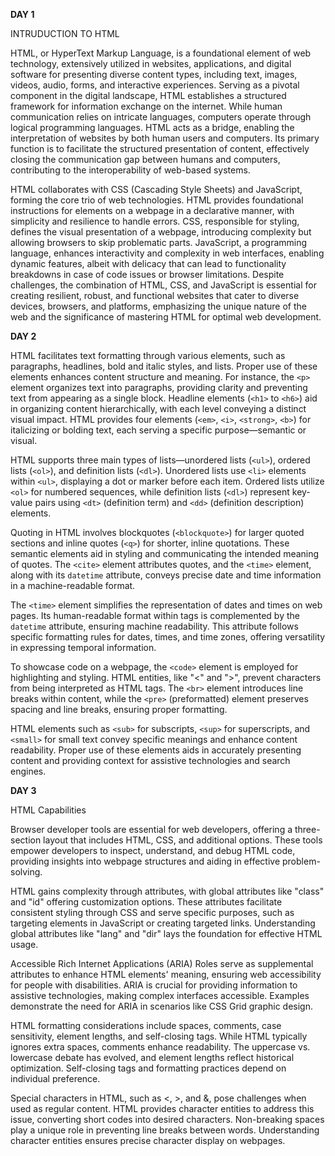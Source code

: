 **DAY 1** 

INTRUDUCTION TO HTML

HTML, or HyperText Markup Language, is a foundational element of web technology, extensively utilized in websites, applications, and digital software for presenting diverse content types, including text, images, videos, audio, forms, and interactive experiences. Serving as a pivotal component in the digital landscape, HTML establishes a structured framework for information exchange on the internet. While human communication relies on intricate languages, computers operate through logical programming languages. HTML acts as a bridge, enabling the interpretation of websites by both human users and computers. Its primary function is to facilitate the structured presentation of content, effectively closing the communication gap between humans and computers, contributing to the interoperability of web-based systems.

HTML collaborates with CSS (Cascading Style Sheets) and JavaScript, forming the core trio of web technologies. HTML provides foundational instructions for elements on a webpage in a declarative manner, with simplicity and resilience to handle errors. CSS, responsible for styling, defines the visual presentation of a webpage, introducing complexity but allowing browsers to skip problematic parts. JavaScript, a programming language, enhances interactivity and complexity in web interfaces, enabling dynamic features, albeit with delicacy that can lead to functionality breakdowns in case of code issues or browser limitations. Despite challenges, the combination of HTML, CSS, and JavaScript is essential for creating resilient, robust, and functional websites that cater to diverse devices, browsers, and platforms, emphasizing the unique nature of the web and the significance of mastering HTML for optimal web development.


**DAY 2**

<!-- Text Formatting in HTML -->

HTML facilitates text formatting through various elements, such as paragraphs, headlines, bold and italic styles, and lists. Proper use of these elements enhances content structure and meaning. For instance, the `<p>` element organizes text into paragraphs, providing clarity and preventing text from appearing as a single block. Headline elements (`<h1>` to `<h6>`) aid in organizing content hierarchically, with each level conveying a distinct visual impact. HTML provides four elements (`<em>`, `<i>`, `<strong>`, `<b>`) for italicizing or bolding text, each serving a specific purpose—semantic or visual.

<!-- HTML Lists -->

HTML supports three main types of lists—unordered lists (`<ul>`), ordered lists (`<ol>`), and definition lists (`<dl>`). Unordered lists use `<li>` elements within `<ul>`, displaying a dot or marker before each item. Ordered lists utilize `<ol>` for numbered sequences, while definition lists (`<dl>`) represent key-value pairs using `<dt>` (definition term) and `<dd>` (definition description) elements.

<!-- HTML Quotes -->

Quoting in HTML involves blockquotes (`<blockquote>`) for larger quoted sections and inline quotes (`<q>`) for shorter, inline quotations. These semantic elements aid in styling and communicating the intended meaning of quotes. The `<cite>` element attributes quotes, and the `<time>` element, along with its `datetime` attribute, conveys precise date and time information in a machine-readable format.

<!-- HTML Date and Time Inputs -->

The `<time>` element simplifies the representation of dates and times on web pages. Its human-readable format within tags is complemented by the `datetime` attribute, ensuring machine readability. This attribute follows specific formatting rules for dates, times, and time zones, offering versatility in expressing temporal information.

<!-- HTML Code, pre and br -->

To showcase code on a webpage, the `<code>` element is employed for highlighting and styling. HTML entities, like "&lt;" and "&gt;", prevent characters from being interpreted as HTML tags. The `<br>` element introduces line breaks within content, while the `<pre>` (preformatted) element preserves spacing and line breaks, ensuring proper formatting.

<!-- HTML Superscripts, Subscripts, and Small Text -->
HTML elements such as `<sub>` for subscripts, `<sup>` for superscripts, and `<small>` for small text convey specific meanings and enhance content readability. Proper use of these elements aids in accurately presenting content and providing context for assistive technologies and search engines.

**DAY 3**

HTML Capabilities

<!-- Browser Developer Tools -->

Browser developer tools are essential for web developers, offering a three-section layout that includes HTML, CSS, and additional options. These tools empower developers to inspect, understand, and debug HTML code, providing insights into webpage structures and aiding in effective problem-solving.

<!-- HTML Attributes -->

HTML gains complexity through attributes, with global attributes like "class" and "id" offering customization options. These attributes facilitate consistent styling through CSS and serve specific purposes, such as targeting elements in JavaScript or creating targeted links. Understanding global attributes like "lang" and "dir" lays the foundation for effective HTML usage.

<!-- ARIA Roles -->

Accessible Rich Internet Applications (ARIA) Roles serve as supplemental attributes to enhance HTML elements' meaning, ensuring web accessibility for people with disabilities. ARIA is crucial for providing information to assistive technologies, making complex interfaces accessible. Examples demonstrate the need for ARIA in scenarios like CSS Grid graphic design.

<!-- Formatting HTML -->

HTML formatting considerations include spaces, comments, case sensitivity, element lengths, and self-closing tags. While HTML typically ignores extra spaces, comments enhance readability. The uppercase vs. lowercase debate has evolved, and element lengths reflect historical optimization. Self-closing tags and formatting practices depend on individual preference.

<!-- Unusual Characters -->

Special characters in HTML, such as <, >, and &, pose challenges when used as regular content. HTML provides character entities to address this issue, converting short codes into desired characters. Non-breaking spaces play a unique role in preventing line breaks between words. Understanding character entities ensures precise character display on webpages.


